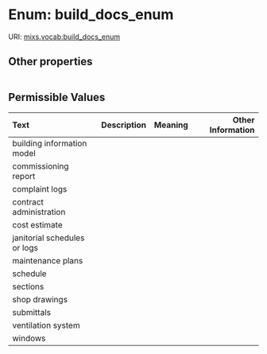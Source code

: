 
# Enum: build_docs_enum




URI: [mixs.vocab:build_docs_enum](https://w3id.org/mixs/vocab/build_docs_enum)


## Other properties

|  |  |  |
| --- | --- | --- |

## Permissible Values

| Text | Description | Meaning | Other Information |
| :--- | :---: | :---: | ---: |
| building information model |  |  |  |
| commissioning report |  |  |  |
| complaint logs |  |  |  |
| contract administration |  |  |  |
| cost estimate |  |  |  |
| janitorial schedules or logs |  |  |  |
| maintenance plans |  |  |  |
| schedule |  |  |  |
| sections |  |  |  |
| shop drawings |  |  |  |
| submittals |  |  |  |
| ventilation system |  |  |  |
| windows |  |  |  |

